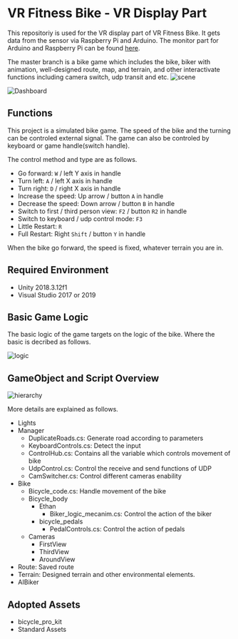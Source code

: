 # VR Fitness Bike - VR Display Part

This repositoriy is used for the VR display part of VR Fitness Bike. It gets data from the sensor via Raspberry Pi and Arduino. The monitor part for Arduino and Raspberry Pi can be found [here](https://github.com/BerwinZ/VR-Fitness-Bike-Monitor).

The master branch is a bike game which includes the bike, biker with animation, well-designed route, map, and terrain, and other interactivate functions including camera switch, udp transit and etc.
![scene](https://drive.google.com/uc?id=1pZzUOiI0OdFLFGuyoMzAupS5nFdd_qm5)

![Dashboard](https://drive.google.com/uc?id=1VSPMChB04vy0rmi-NIXQ__eFBeACfcnB)

## Functions
This project is a simulated bike game. The speed of the bike and the turning can be controled external signal. The game can also be controled by keyboard or game handle(switch handle).

The control method and type are as follows.
* Go forward: `W` / left Y axis in handle
* Turn left: `A` / left X axis in handle
* Turn right: `D` / right X axis in handle
* Increase the speed: Up arrow / button `A` in handle
* Decrease the speed: Down arrow / button `B` in handle
* Switch to first / third person view: `F2` / button `R2` in handle
* Switch to keyboard / udp control mode: `F3`
* Little Restart: `R`
* Full Restart: Right `Shift` / button `Y` in handle

When the bike go forward, the speed is fixed, whatever terrain you are in.

## Required Environment
* Unity 2018.3.12f1
* Visual Studio 2017 or 2019

## Basic Game Logic
The basic logic of the game targets on the logic of the bike. Where the basic is decribed as follows.

![logic](https://drive.google.com/uc?id=1NahBU1jOIekJhRvOx7mwphfOBmp3SuSq)

## GameObject and Script Overview
![hierarchy](https://drive.google.com/uc?id=1YPREgnYslNhhZdUbrYb23BWVcnXzp_xw)

More details are explained as follows.
* Lights
* Manager
	* DuplicateRoads.cs: Generate road according to parameters
	* KeyboardControls.cs: Detect the input
	* ControlHub.cs: Contains all the variable which controls movement of bike
	* UdpControl.cs: Control the receive and send functions of UDP
	* CamSwitcher.cs: Control different cameras enability
* Bike
	* Bicycle_code.cs: Handle movement of the bike
	* Bicycle_body
		* Ethan
			* Biker_logic_mecanim.cs: Control the action of the biker
		* bicycle_pedals
			* PedalControls.cs: Control the action of pedals
	* Cameras
		* FirstView
		* ThirdView
		* AroundView 
* Route: Saved route
* Terrain: Designed terrain and other environmental elements.
* AIBiker

## Adopted Assets
* bicycle_pro_kit
* Standard Assets
